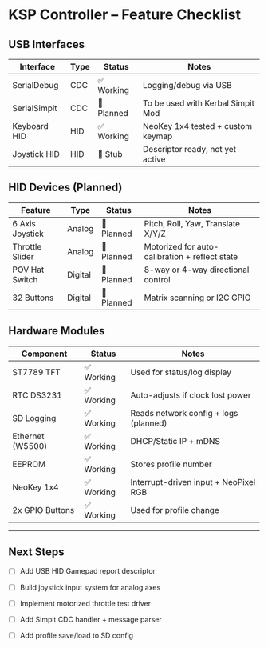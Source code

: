 # KSP Controller – Feature Checklist

## USB Interfaces

| Interface       | Type     | Status      | Notes                                |
|----------------|----------|-------------|--------------------------------------|
| SerialDebug     | CDC      | ✅ Working  | Logging/debug via USB                |
| SerialSimpit    | CDC      | 🔲 Planned  | To be used with Kerbal Simpit Mod    |
| Keyboard HID    | HID      | ✅ Working  | NeoKey 1x4 tested + custom keymap    |
| Joystick HID    | HID      | 🔲 Stub     | Descriptor ready, not yet active     |

## HID Devices (Planned)

| Feature          | Type     | Status    | Notes                                           |
|------------------|----------|-----------|-------------------------------------------------|
| 6 Axis Joystick  | Analog   | 🔲 Planned | Pitch, Roll, Yaw, Translate X/Y/Z              |
| Throttle Slider  | Analog   | 🔲 Planned | Motorized for auto-calibration + reflect state |
| POV Hat Switch   | Digital  | 🔲 Planned | 8-way or 4-way directional control             |
| 32 Buttons       | Digital  | 🔲 Planned | Matrix scanning or I2C GPIO                    |

## Hardware Modules

| Component       | Status      | Notes                                  |
|----------------|-------------|----------------------------------------|
| ST7789 TFT      | ✅ Working  | Used for status/log display            |
| RTC DS3231      | ✅ Working  | Auto-adjusts if clock lost power       |
| SD Logging      | ✅ Working  | Reads network config + logs (planned) |
| Ethernet (W5500)| ✅ Working  | DHCP/Static IP + mDNS                  |
| EEPROM          | ✅ Working  | Stores profile number                  |
| NeoKey 1x4      | ✅ Working  | Interrupt-driven input + NeoPixel RGB  |
| 2x GPIO Buttons | ✅ Working  | Used for profile change                |

---

## Next Steps

- [ ] Add USB HID Gamepad report descriptor
- [ ] Build joystick input system for analog axes
- [ ] Implement motorized throttle test driver
- [ ] Add Simpit CDC handler + message parser
- [ ] Add profile save/load to SD config

